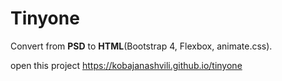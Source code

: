 # Tinyone

Convert from **PSD** to **HTML**(Bootstrap 4, Flexbox, animate.css).

open this project https://kobajanashvili.github.io/tinyone

